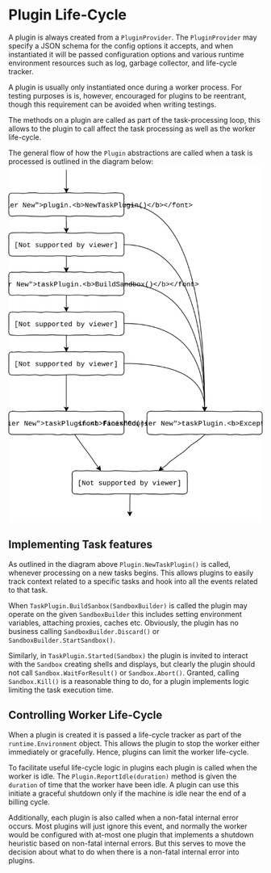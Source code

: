 Plugin Life-Cycle
=================
A plugin is always created from a `PluginProvider`. The `PluginProvider` may
specify a JSON schema for the config options it accepts, and when instantiated
it will be passed configuration options and various runtime environment
resources such as log, garbage collector, and life-cycle tracker.

A plugin is usually only instantiated once during a worker process. For testing
purposes is is, however, encouraged for plugins to be reentrant, though this
requirement can be avoided when writing testings.

The methods on a plugin are called as part of the task-processing loop, this
allows to the plugin to call affect the task processing as well as the worker
life-cycle.

The general flow of how the `Plugin` abstractions are called when a task is
processed is outlined in the diagram below:
![plugin-flow](plugin-flow.svg)


Implementing Task features
--------------------------
As outlined in the diagram above `Plugin.NewTaskPlugin()` is called, whenever
processing on a new tasks begins. This allows plugins to easily track context
related to a specific tasks and hook into all the events related to that task.

When `TaskPlugin.BuildSanbox(SandboxBuilder)` is called the plugin may operate
on the given `SandboxBuilder` this includes setting environment variables,
attaching proxies, caches etc. Obviously, the plugin has no business calling
`SandboxBuilder.Discard()` or `SandboxBuilder.StartSandbox()`.

Similarly, in `TaskPlugin.Started(Sandbox)` the plugin is invited to interact
with the `Sandbox` creating shells and displays, but clearly the plugin
should not call `Sandbox.WaitForResult()` or `Sandbox.Abort()`. Granted, calling
`Sandbox.Kill()` is a reasonable thing to do, for a plugin implements logic
limiting the task execution time.


Controlling Worker Life-Cycle
-----------------------------
When a plugin is created it is passed a life-cycle tracker as part of the
`runtime.Environment` object. This allows the plugin to stop the worker either
immediately or gracefully. Hence, plugins can limit the worker life-cycle.

To facilitate useful life-cycle logic in plugins each plugin is called when the
worker is idle. The `Plugin.ReportIdle(duration)` method is given the `duration`
of time that the worker have been idle. A plugin can use this initiate a
graceful shutdown only if the machine is idle near the end of a billing cycle.

Additionally, each plugin is also called when a non-fatal internal error occurs.
Most plugins will just ignore this event, and normally the worker would be
configured with at-most one plugin that implements a shutdown heuristic based
on non-fatal internal errors. But this serves to move the decision about what
to do when there is a non-fatal internal error into plugins.
